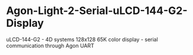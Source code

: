 # Agon-Light-2-Serial-uLCD-144-G2-Display
uLCD-144-G2 - 4D systems 128x128 65K color display - serial communication through Agon UART
